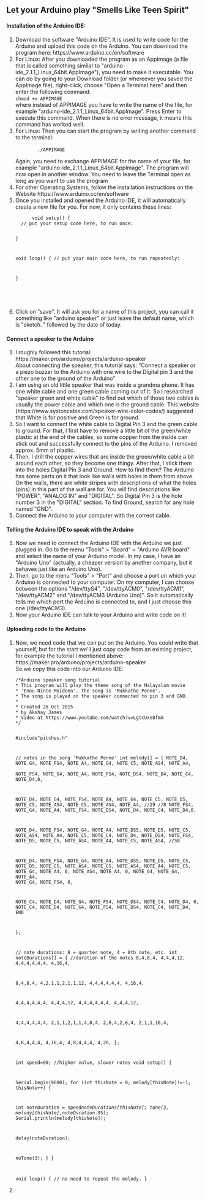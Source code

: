 <html>
  <h2>
  Let your Arduino play "Smells Like Teen Spirit"
  </h2>
  <h4>Installation of the Arduino IDE:</h4>
  <ol> 
    <li>
    Download the software "Arduino IDE". It is used to write code for the Arduino and upload this code on the Arduino. You can download the program here: https://www.arduino.cc/en/software
  </li>
    <li>
      For Linux: After you downloaded the program as an AppImage (a file that is called something similar to "arduino-ide_2.1.1_Linux_64bit.AppImage"), you need to make it executable. You can do by going to your Download folder (or whereever you saved the AppImage file), right-click, choose "Open a Terminal here" and then enter the following command:
      <br><code>chmod +x APPIMAGE </code><br>
      where instead of APPIMAGE you have to write the name of the file, for example "arduino-ide_2.1.1_Linux_64bit.AppImage". Press Enter to execute this command. When there is no error message, it means this command has worked well.
    </li>
    <li>
      For Linux: Then you can start the program by writing another command to the terminal:
      <br><code>
        ./APPIMAGE
      </code><br>
      Again, you need to exchange APPIMAGE for the name of your file, for example "arduino-ide_2.1.1_Linux_64bit.AppImage".
      The program will now open in another window. You need to leave the Terminal open as long as you want to use the program
    </li>
    <li>
      For other Operating Systems, follow the installation instructions on the Website https://www.arduino.cc/en/software
    </li>
    <li> Once you installed and opened the Arduino IDE, it will automatically create a new file for you. For now, it only contains these lines: 
    <br><code>
      void setup() {
  // put your setup code here, to run once:

}

void loop() {
  // put your main code here, to run repeatedly:

}

</code><br>
    </li>
      <li> Click on "save". It will ask you for a name of this project, you can call it something like "arduino speaker" or just leave the default name, which is "sketch_" followed by the date of today.</li>
  </ol>
  <h4>Connect a speaker to the Arduino</h4>
 <ol>
   <li>I roughly followed this tutorial: https://maker.pro/arduino/projects/arduino-speaker<br>
   About connecting the speaker, this tutorial says: "Connect a speaker or a piezo buzzer to the Arduino with one wire to the Digital pin 3 and the other one to the ground of the Arduino"</li>
   <li>I am using an old little speaker that was inside a grandma phone. It has one white cable and one green cable coming out of it. So I researched "speaker green and white cable" to find out which of those two cables is usually the power cable and which one is the ground cable. This website (https://www.systoncable.com/speaker-wire-color-codes/) suggested that White is for positive and Green is for ground. </li>
   <li>So I want to connect the white cable to Digital Pin 3 and the green cable to ground. For that, I first have to remove a little bit of the green/white plastic at the end of the cables, so some copper from the inside can stick out and successfully connect to the pins of the Arduino. I removed approx. 5mm of plastic.</li>
   <li> Then, I drill the copper wires that are inside the green/white cable a bit around each other, so they become one thingy. After that, I stick them into the holes Digital Pin 3 and Ground. How to find them? The Arduino has some parts on it that look like walls with holes in them from above. On the walls, there are white stripes with descriptions of what the holes (pins) in this part of the wall are for. You will find descriptions like "POWER", "ANALOG IN" and "DIGITAL". So Digital Pin 3 is the hole number 3 in the "DIGITAL" section. To find Ground, search for any hole named "GND".</li>
   <li> Connect the Arduino to your computer with the correct cable. </li>
 </ol>
  <h4> Telling the Arduino IDE to speak with the Arduino</h4>
  <ol>
    <li>Now we need to connect the Arduino IDE with the Arduino we just plugged in. Go to the menu "Tools" > "Board" > "Arduino AVR board" and select the name of your Arduino model. In my case, I have an "Arduino Uno" (actually, a cheaper version by another company, but it behaves just like an Arduino Uno).</li>
    <li>Then, go to the menu "Tools" > "Port" and choose a port on which your Arduino is connected to your computer. On my computer, I can choose between the options "/dev/ttyS4", "/dev/ttyACM0", "/dev/ttyACM1", "/dev/ttyACM2" and "/dev/ttyACM3 (Arduino Uno)". So it automatically tells me which port the Arduino is connected to, and I just choose this one (/dev/ttyACM3).</li>
    <li> Now your Arduino IDE can talk to your Arduino and write code on it!</li>
  </ol>
  <h4>Uploading code to the Arduino</h4>
  <ol>
    <li>Now, we need code that we can put on the Arduino. You could write that yourself, but for the start we'll just copy code from an existing project, for example the tutorial I mentioned above: https://maker.pro/arduino/projects/arduino-speaker <br>
    So we copy this code into our Arduino IDE:
    <br><code>
/*Arduino speaker song tutorial
* This program will play the theme song of the Malayalam movie
* 'Ennu Ninte Moideen'. The song is 'Mukkathe Penne'.
* The song is played on the speaker connected to pin 3 and GND.
* 
* Created 26 Oct 2015
* by Akshay James
* Video at https://www.youtube.com/watch?v=LgtcUxe8fmA
*/

#include"pitches.h"

// notes in the song 'Mukkathe Penne'
int melody[] = {
NOTE_D4, NOTE_G4, NOTE_FS4, NOTE_A4,
NOTE_G4, NOTE_C5, NOTE_AS4, NOTE_A4,                   
NOTE_FS4, NOTE_G4, NOTE_A4, NOTE_FS4, NOTE_DS4, NOTE_D4,
NOTE_C4, NOTE_D4,0,                                 

NOTE_D4, NOTE_G4, NOTE_FS4, NOTE_A4,
NOTE_G4, NOTE_C5, NOTE_D5, NOTE_C5, NOTE_AS4, NOTE_C5, NOTE_AS4, NOTE_A4,      //29               //8
NOTE_FS4, NOTE_G4, NOTE_A4, NOTE_FS4, NOTE_DS4, NOTE_D4,
NOTE_C4, NOTE_D4,0,                                       

NOTE_D4, NOTE_FS4, NOTE_G4, NOTE_A4, NOTE_DS5, NOTE_D5,
NOTE_C5, NOTE_AS4, NOTE_A4, NOTE_C5,
NOTE_C4, NOTE_D4, NOTE_DS4, NOTE_FS4, NOTE_D5, NOTE_C5,
NOTE_AS4, NOTE_A4, NOTE_C5, NOTE_AS4,             //58

NOTE_D4, NOTE_FS4, NOTE_G4, NOTE_A4, NOTE_DS5, NOTE_D5,
NOTE_C5, NOTE_D5, NOTE_C5, NOTE_AS4, NOTE_C5, NOTE_AS4, NOTE_A4, NOTE_C5, NOTE_G4,
NOTE_A4, 0, NOTE_AS4, NOTE_A4, 0, NOTE_G4,
NOTE_G4, NOTE_A4, NOTE_G4, NOTE_FS4, 0,

NOTE_C4, NOTE_D4, NOTE_G4, NOTE_FS4, NOTE_DS4,
NOTE_C4, NOTE_D4, 0,
NOTE_C4, NOTE_D4, NOTE_G4, NOTE_FS4, NOTE_DS4,
NOTE_C4, NOTE_D4, END

};

// note durations: 8 = quarter note, 4 = 8th note, etc.
int noteDurations[] = {       //duration of the notes
8,4,8,4,
4,4,4,12,
4,4,4,4,4,4,
4,16,4,

8,4,8,4,
4,2,1,1,2,1,1,12,
4,4,4,4,4,4,
4,16,4,

4,4,4,4,4,4,
4,4,4,12,
4,4,4,4,4,4,
4,4,4,12,

4,4,4,4,4,4,
2,1,1,2,1,1,4,8,4,
2,6,4,2,6,4,
2,1,1,16,4,

4,8,4,4,4,
4,16,4,
4,8,4,4,4,
4,20,
};

int speed=90;  //higher value, slower notes
void setup() {

Serial.begin(9600);
for (int thisNote = 0; melody[thisNote]!=-1; thisNote++) {

int noteDuration = speed*noteDurations[thisNote];
tone(3, melody[thisNote],noteDuration*.95);
Serial.println(melody[thisNote]);

delay(noteDuration);

noTone(3);
}
}

void loop() {
// no need to repeat the melody.
}
      </code><br>
    </li>
    <li> </li>
  </ol>
</html>













